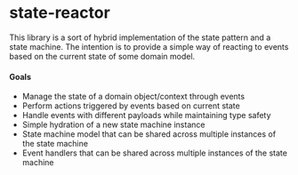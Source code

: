 # state-reactor

This library is a sort of hybrid implementation of the state pattern and a state machine.  The intention is to provide a simple way of reacting to events based on the current state of some domain model.

#### Goals
- Manage the state of a domain object/context through events
- Perform actions triggered by events based on current state 
- Handle events with different payloads while maintaining type safety
- Simple hydration of a new state machine instance
- State machine model that can be shared across multiple instances of the state machine
- Event handlers that can be shared across multiple instances of the state machine
